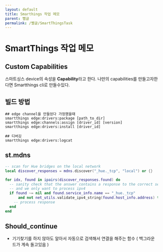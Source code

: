```yaml
---
layout: default
title: Smarthings 작업 메모
parent: 뻘글
permalink: /뻘글/SmartThingsTask
---
```


#  SmartThings 작업 메모

## Custom Capabilities
스마트싱스 device의 속성을 **Capability**라고 한다.
나만의 capabilities를 만들고자한다면 Smartthings cli로 만들수있다.


## 빌드 방법
```Shell
## edge channel을 만들었다 가정했을때
smartthings edge:drivers:package [path_to_dir]
smartthings edge:channels:assign [driver_id] [version]
smartthings edge:drivers:install [driver_id]

## 디버깅
smartthings edge:drivers:logcat
```
## st.mdns

```lua
-- scan for Hue bridges on the local network
local discover_responses = mdns.discover("_hue._tcp", "local") or {}

for idx, found in ipairs(discover_responses.found) do
  -- sanity check that the answer contains a response to the correct service type,
  -- and we only want to process ipv4
  if found ~= nil and found.service_info.name == "_hue._tcp"
      and not net_utils.validate_ipv4_string(found.host_info.address) then
    -- process response
  end
end
```

## Should_continue
- 기기찾기를 하지 않아도 알아서 자동으로 검색해서 연결을 해주는 함수 ( 백그라운드가 계속 돌고있음 )
